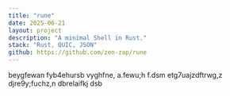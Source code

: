 ```yaml
---
title: "rune"
date: 2025-06-21
layout: project
description: "A minimal Shell in Rust."
stack: "Rust, QUIC, JSON"
github: https://github.com/zen-zap/rune
---
```


beygfewan fyb4ehursb vyghfne, a.fewu;h f.dsm etg7uajzdftrwg,z djre9y;fuchz,n dbrelaifkj  dsb